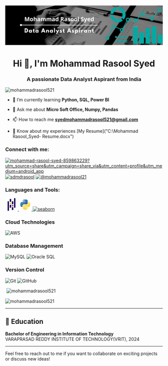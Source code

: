 ![logo](https://github.com/MohammadRasool521/MohammadRasool521/blob/main/Black%20%26%20White%20Modern%20Minimalist%20Data%20Analyst%20LinkedIn%20Banner.png)
<h1 align="center">Hi 👋, I'm Mohammad Rasool Syed</h1>
<h3 align="center">A passionate Data Analyst Aspirant from India</h3>

<p align="left"> <img src="https://komarev.com/ghpvc/?username=mohammadrasool521&label=Profile%20views&color=0e75b6&style=flat" alt="mohammadrasool521" /> </p>

- 🌱 I’m currently learning **Python, SQL, Power BI**

- 💬 Ask me about **Micro Soft Office, Numpy, Pandas**

- 📫 How to reach me **syedmohammadrasool521@gmail.com**

- 📄 Know about my experiences [My Resume]("C:\Mohammad Rasool_Syed- Resume.docx")

<h3 align="left">Connect with me:</h3>
<p align="left">
<a href="https://linkedin.com/in/mohammad-rasool-syed-859863229?utm_source=share&utm_campaign=share_via&utm_content=profile&utm_medium=android_app" target="blank"><img align="center" src="https://raw.githubusercontent.com/rahuldkjain/github-profile-readme-generator/master/src/images/icons/Social/linked-in-alt.svg" alt="mohammad-rasool-syed-859863229?utm_source=share&utm_campaign=share_via&utm_content=profile&utm_medium=android_app" height="30" width="40" /></a>
<a href="https://kaggle.com/sdmdrasool" target="blank"><img align="center" src="https://raw.githubusercontent.com/rahuldkjain/github-profile-readme-generator/master/src/images/icons/Social/kaggle.svg" alt="sdmdrasool" height="30" width="40" /></a>
<a href="https://www.hackerrank.com/@mohammadrasool21" target="blank"><img align="center" src="https://raw.githubusercontent.com/rahuldkjain/github-profile-readme-generator/master/src/images/icons/Social/hackerrank.svg" alt="@mohammadrasool21" height="30" width="40" /></a>
</p>

<h3 align="left">Languages and Tools:</h3>
<p align="left"> <a href="https://pandas.pydata.org/" target="_blank" rel="noreferrer"> <img src="https://raw.githubusercontent.com/devicons/devicon/2ae2a900d2f041da66e950e4d48052658d850630/icons/pandas/pandas-original.svg" alt="pandas" width="40" height="40"/> </a> <a href="https://www.python.org" target="_blank" rel="noreferrer"> <img src="https://raw.githubusercontent.com/devicons/devicon/master/icons/python/python-original.svg" alt="python" width="40" height="40"/> </a> <a href="https://seaborn.pydata.org/" target="_blank" rel="noreferrer"> <img src="https://seaborn.pydata.org/_images/logo-mark-lightbg.svg" alt="seaborn" width="40" height="40"/> </a> </p>

### Cloud Technologies
![AWS](https://img.shields.io/badge/AWS-232F3E?style=for-the-badge&logo=amazon-aws&logoColor=white)

### Database Management
![MySQL](https://img.shields.io/badge/MySQL-4479A1?style=for-the-badge&logo=mysql&logoColor=white)
![Oracle SQL](https://img.shields.io/badge/Oracle-F80000?style=for-the-badge&logo=oracle&logoColor=white)

### Version Control
![Git](https://img.shields.io/badge/Git-F05032?style=for-the-badge&logo=git&logoColor=white)
![GitHub](https://img.shields.io/badge/GitHub-181717?style=for-the-badge&logo=github&logoColor=white)

<p>&nbsp;<img align="center" src="https://github-readme-stats.vercel.app/api?username=mohammadrasool521&show_icons=true&locale=en" alt="mohammadrasool521" /></p>

<p><img align="center" src="https://github-readme-streak-stats.herokuapp.com/?user=mohammadrasool521&" alt="mohammadrasool521" /></p>

---

## 🌱 Education
**Bachelor of Engineering in Information Technology**  
VARAPRASAD REDDY INSTITUTE OF TECHNOLOGY(VRIT), 2024  

---

Feel free to reach out to me if you want to collaborate on exciting projects or discuss new ideas!
